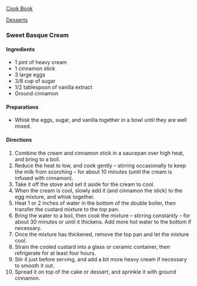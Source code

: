 [Cook Book](https://github.com/vmsmith/CookBook/blob/master/README.md)  

[Desserts](https://github.com/vmsmith/CookBook/blob/master/desserts.md)  

### Sweet Basque Cream  

#### Ingredients

* 1 pint of heavy cream
* 1 cinnamon stick
* 3 large eggs
* 3/8 cup of sugar
* 1/2 tablespoon of vanilla extract
* Ground cinnamon  

#### Preparations  

* Whisk the eggs, sugar, and vanilla together in a bowl until they are well mixed.   

#### Directions

1. Combine the cream and cinnamon stick in a saucepan over high heat, and bring to a boil.  
2. Reduce the heat to low, and cook gently – stirring occasionally to keep the milk from scorching – for about 10 minutes (until the cream is infused with cinnamon). 
3. Take it off the stove and set it aside for the cream to cool.  
4. When the cream is cool, slowly add it (and cinnamon the stick) to the egg mixture, and whisk together.  
5. Heat 1 or 2 inches of water in the bottom of the double boiler, then transfer the custard mixture to the top pan.  
6. Bring the water to a boil, then cook the mixture – stirring constantly – for about 30 minutes or until it thickens. Add more hot water to the bottom if necessary.  
7. Once the mixture has thickened, remove the top pan and let the mixture cool.  
8. Strain the cooled custard into a glass or ceramic container, then refrigerate for at least four hours.  
9. Stir it just before serving, and add a bit more heavy cream if necessary to smooth it out.  
10. Spread it on top of the cake or dessert, and sprinkle it with ground cinnamon.
